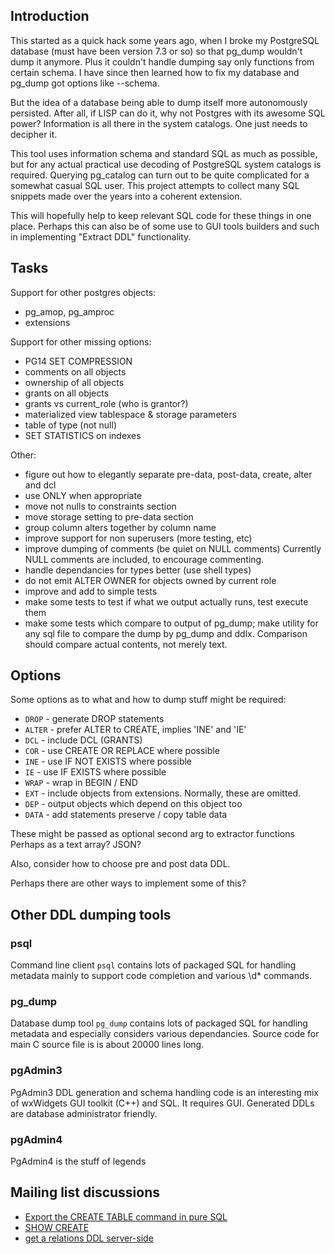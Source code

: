 Introduction
------------

This started as a quick hack some years ago, when I broke my PostgreSQL database 
(must have been version 7.3 or so) so that pg_dump wouldn't dump it anymore.
Plus it couldn't handle dumping say only functions from certain schema. 
I have since then learned how to fix my database and pg_dump got options like --schema.

But the idea of a database being able to dump itself more autonomously persisted.
After all, if LISP can do it, why not Postgres with its awesome SQL power? 
Information is all there in the system catalogs. One just needs to decipher it.

This tool uses information schema and standard SQL as much as possible, 
but for any actual practical use decoding of PostgreSQL system catalogs is required. 
Querying pg_catalog can turn out to be quite complicated for a somewhat casual SQL user.
This project attempts to collect many SQL snippets made over the years into a coherent extension.

This will hopefully help to keep relevant SQL code for these things in one place.
Perhaps this can also be of some use to GUI tools builders and such in implementing "Extract DDL" functionality.

Tasks
-----

Support for other postgres objects:
- pg_amop, pg_amproc
- extensions

Support for other missing options:
- PG14 SET COMPRESSION
- comments on all objects
- ownership of all objects 
- grants on all objects
- grants vs current_role (who is grantor?)
- materialized view tablespace & storage parameters
- table of type (not null)
- SET STATISTICS on indexes

Other:
- figure out how to elegantly separate pre-data, post-data, create, alter and dcl
- use ONLY when appropriate
- move not nulls to constraints section
- move storage setting to pre-data section
- group column alters together by column name
- improve support for non superusers (more testing, etc)
- improve dumping of comments (be quiet on NULL comments)
  Currently NULL comments are included, to encourage commenting.
- handle dependancies for types better (use shell types)
- do not emit ALTER OWNER for objects owned by current role
- improve and add to simple tests
- make some tests to test if what we output actually runs, test execute them
- make some tests which compare to output of pg_dump;
  make utility for any sql file to compare the dump by pg_dump and ddlx.
  Comparison should compare actual contents, not merely text.

Options
-------

Some options as to what and how to dump stuff might be required:

* `DROP` - generate DROP statements
* `ALTER` - prefer ALTER to CREATE, implies 'INE' and 'IE'
* `DCL` - include DCL (GRANTS)
* `COR` - use CREATE OR REPLACE where possible 
* `INE` - use IF NOT EXISTS where possible
* `IE` - use IF EXISTS where possible
* `WRAP` - wrap in BEGIN / END
* `EXT` - include objects from extensions. Normally, these are omitted.
* `DEP` - output objects which depend on this object too
* `DATA` - add statements preserve / copy table data

These might be passed as optional second arg to extractor functions
Perhaps as a text array? JSON?

Also, consider how to choose pre and post data DDL.

Perhaps there are other ways to implement some of this?

Other DDL dumping tools
-----------------------

### psql

Command line client `psql` contains lots of packaged SQL for handling metadata 
mainly to support code completion and various \d* commands.

### pg_dump

Database dump tool `pg_dump` contains lots of packaged SQL for handling metadata 
and especially considers various dependancies. Source code for main C source file
is is about 20000 lines long.

### pgAdmin3

PgAdmin3 DDL generation and schema handling code is an interesting 
mix of wxWidgets GUI toolkit (C++) and SQL. It requires GUI.
Generated DDLs are database administrator friendly.

### pgAdmin4

PgAdmin4 is the stuff of legends

Mailing list discussions
------------------------

- [Export the CREATE TABLE command in pure SQL](https://www.postgresql.org/message-id/flat/2bc470194b4837c1f733a4e05f569bc6%40dalibo.info)
- [SHOW CREATE](https://www.postgresql.org/message-id/flat/20190705163203.GD24679%40fetter.org)
- [get a relations DDL server-side](https://www.postgresql.org/message-id/flat/c2ce3040-a6b1-4279-97b4-fcd374ac1c60%40www.fastmail.com)

